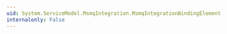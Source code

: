 ```yaml
---
uid: System.ServiceModel.MsmqIntegration.MsmqIntegrationBindingElement.Scheme
internalonly: False
---
```

